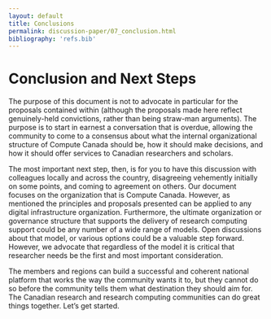 ```yaml
---
layout: default
title: Conclusions
permalink: discussion-paper/07_conclusion.html
bibliography: 'refs.bib'
---
```


Conclusion and Next Steps 
=========================

The purpose of this document is not to advocate in particular for the
proposals contained within (although the proposals made here reflect
genuinely-held convictions, rather than being straw-man arguments). The
purpose is to start in earnest a conversation that is overdue, allowing
the community to come to a consensus about what the internal
organizational structure of Compute Canada should be, how it should make
decisions, and how it should offer services to Canadian researchers and
scholars.

The most important next step, then, is for you to have this discussion
with colleagues locally and across the country, disagreeing vehemently
initially on some points, and coming to agreement on others. Our
document focuses on the organization that is Compute Canada. However, as
mentioned the principles and proposals presented can be applied to any
digital infrastructure organization. Furthermore, the ultimate
organization or governance structure that supports the delivery of
research computing support could be any number of a wide range of
models. Open discussions about that model, or various options could be a
valuable step forward. However, we advocate that regardless of the model
it is critical that researcher needs be the first and most important
consideration.

The members and regions can build a successful and coherent national
platform that works the way the community wants it to, but they cannot
do so before the community tells them what destination they should aim
for. The Canadian research and research computing communities can do
great things together. Let’s get started.
